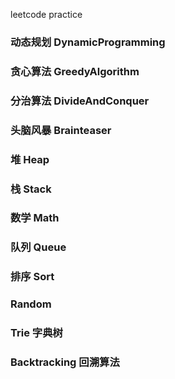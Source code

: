 leetcode practice
### 动态规划 DynamicProgramming
### 贪心算法 GreedyAlgorithm
### 分治算法 DivideAndConquer
### 头脑风暴 Brainteaser
### 堆 Heap
### 栈 Stack
### 数学 Math
### 队列 Queue
### 排序 Sort
### Random
### Trie 字典树 
### Backtracking 回溯算法